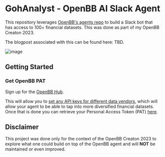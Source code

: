 # GohAnalyst - OpenBB AI Slack Agent

This repository leverages [OpenBB's agents repo](https://github.com/OpenBB-finance/openbb-agents) to build a Slack bot that has access to 100+ financial datasets. This was done as part of my OpenBB Creaton 2023.

The blogpost associated with this can be found here: TBD.

![image](https://github.com/DidierRLopes/openbb-slack-agent/assets/25267873/cdb72cc4-4bf1-4078-a800-b398b6a6c7e6)

## Getting Started

### Get OpenBB PAT

Sign up for the [OpenBB Hub](https://my.openbb.co).

This will allow you to [set any API keys for different data vendors](https://my.openbb.co/app/platform/api-keys), which will allow your agent to be able to tap into more diversified financial datasets. Once that is done you can retrieve your Personal Access Token (PAT) [here](https://my.openbb.co/app/platform/pat).



## Disclaimer

This project was done only for the context of the OpenBB Creaton 2023 to explore what one could build on top of the OpenBB agent and will **NOT** be maintained or even improved.
